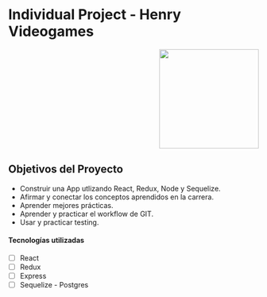 # Individual Project - Henry Videogames 

<p align="right">
  <img height="200" src='https://www.klipartz.com/es/sticker-png-orpnp' />
</p>

## Objetivos del Proyecto

- Construir una App utlizando React, Redux, Node y Sequelize.
- Afirmar y conectar los conceptos aprendidos en la carrera.
- Aprender mejores prácticas.
- Aprender y practicar el workflow de GIT.
- Usar y practicar testing.

#### Tecnologías utilizadas
- [ ] React
- [ ] Redux
- [ ] Express
- [ ] Sequelize - Postgres
